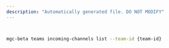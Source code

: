 ```yaml
---
description: "Automatically generated file. DO NOT MODIFY"
---
```


```bash


mgc-beta teams incoming-channels list --team-id {team-id}

```